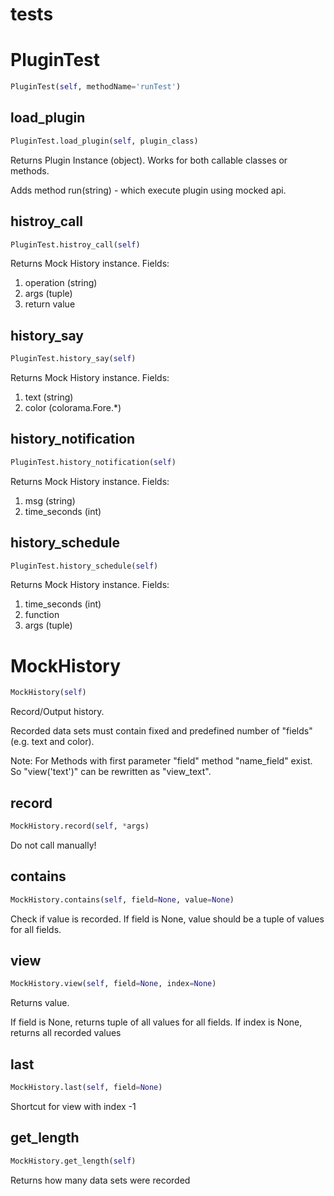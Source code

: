 # tests

# PluginTest
```python
PluginTest(self, methodName='runTest')
```

## load_plugin
```python
PluginTest.load_plugin(self, plugin_class)
```

Returns Plugin Instance (object).
Works for both callable classes or methods.

Adds method run(string) - which execute plugin using mocked api.

## histroy_call
```python
PluginTest.histroy_call(self)
```

Returns Mock History instance. Fields:

1. operation (string)
2. args (tuple)
3. return value

## history_say
```python
PluginTest.history_say(self)
```

Returns Mock History instance. Fields:

1. text (string)
2. color (colorama.Fore.*)

## history_notification
```python
PluginTest.history_notification(self)
```

Returns Mock History instance. Fields:

1. msg (string)
2. time_seconds (int)

## history_schedule
```python
PluginTest.history_schedule(self)
```

Returns Mock History instance. Fields:

1. time_seconds (int)
2. function
3. args (tuple)

# MockHistory
```python
MockHistory(self)
```

Record/Output history.

Recorded data sets must contain fixed and predefined number of "fields" (e.g. text and color).

Note: For Methods with first parameter "field" method "name_field" exist.
So "view('text')" can be rewritten as "view_text".

## record
```python
MockHistory.record(self, *args)
```

Do not call manually!

## contains
```python
MockHistory.contains(self, field=None, value=None)
```

Check if value is recorded.
If field is None, value should be a tuple of values
for all fields.

## view
```python
MockHistory.view(self, field=None, index=None)
```

Returns value.

If field is None, returns tuple of all values for all fields.
If index is None, returns all recorded values

## last
```python
MockHistory.last(self, field=None)
```
Shortcut for view with index -1
## get_length
```python
MockHistory.get_length(self)
```
Returns how many data sets were recorded

